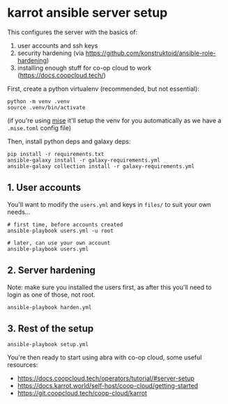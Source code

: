 # karrot ansible server setup

This configures the server with the basics of:
1. user accounts and ssh keys
2. security hardening (via https://github.com/konstruktoid/ansible-role-hardening)
3. installing enough stuff for co-op cloud to work (https://docs.coopcloud.tech/)

First, create a python virtualenv (recommended, but not essential):

```
python -m venv .venv
source .venv/bin/activate
```

(if you're using [mise](https://mise.jdx.dev/) it'll setup the venv for you automatically as we have a `.mise.toml` config file)

Then, install python deps and galaxy deps:

```
pip install -r requirements.txt
ansible-galaxy install -r galaxy-requirements.yml
ansible-galaxy collection install -r galaxy-requirements.yml
```

## 1. User accounts

You'll want to modify the `users.yml` and keys in `files/` to suit your own needs...

```
# first time, before accounts created
ansible-playbook users.yml -u root

# later, can use your own account
ansible-playbook users.yml
```

## 2. Server hardening

Note: make sure you installed the users first, as after this you'll need to login as one of those, not root.

```
ansible-playbook harden.yml
```

## 3. Rest of the setup

```
ansible-playbook setup.yml
```

You're then ready to start using abra with co-op cloud, some useful resources:
- https://docs.coopcloud.tech/operators/tutorial/#server-setup
- https://docs.karrot.world/self-host/coop-cloud/getting-started
- https://git.coopcloud.tech/coop-cloud/karrot
